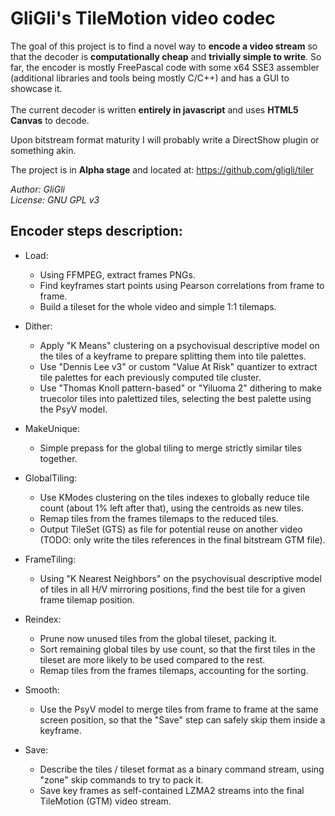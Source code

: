 # GliGli's TileMotion video codec

The goal of this project is to find a novel way to **encode a video stream** so that the decoder is **computationally cheap** and **trivially simple to write**.
So far, the encoder is mostly FreePascal code with some x64 SSE3 assembler (additional libraries and tools being mostly C/C++) and has a GUI to showcase it.<br><br>
The current decoder is written **entirely in javascript** and uses **HTML5 Canvas** to decode.

Upon bitstream format maturity I will probably write a DirectShow plugin or something akin.

The project is in **Alpha stage** and located at: https://github.com/gligli/tiler

_Author: GliGli_<br>
_License: GNU GPL v3_

## Encoder steps description:

- Load:
  * Using FFMPEG, extract frames PNGs.
  * Find keyframes start points using Pearson correlations from frame to frame.
  * Build a tileset for the whole video and simple 1:1 tilemaps.

- Dither:
  * Apply "K Means" clustering on a psychovisual descriptive model on the tiles of a keyframe to prepare splitting them into tile palettes.
  * Use "Dennis Lee v3" or custom "Value At Risk" quantizer to extract tile palettes for each previously computed tile cluster.
  * Use "Thomas Knoll pattern-based" or "Yiluoma 2" dithering to make truecolor tiles into palettized tiles, selecting the best palette using the PsyV model.

- MakeUnique:
  * Simple prepass for the global tiling to merge strictly similar tiles together.

- GlobalTiling:
  * Use KModes clustering on the tiles indexes to globally reduce tile count (about 1% left after that), using the centroids as new tiles.
  * Remap tiles from the frames tilemaps to the reduced tiles.
  * Output TileSet (GTS) as file for potential reuse on another video (TODO: only write the tiles references in the final bitstream GTM file).

- FrameTiling:
  * Using "K Nearest Neighbors" on the psychovisual descriptive model of tiles in all H/V mirroring positions, find the best tile for a given frame tilemap position.

- Reindex:
  * Prune now unused tiles from the global tileset, packing it.
  * Sort remaining global tiles by use count, so that the first tiles in the tileset are more likely to be used compared to the rest.
  * Remap tiles from the frames tilemaps, accounting for the sorting.

- Smooth:
  * Use the PsyV model to merge tiles from frame to frame at the same screen position, so that the "Save" step can safely skip them inside a keyframe.

- Save:
  * Describe the tiles / tileset format as a binary command stream, using "zone" skip commands to try to pack it.
  * Save key frames as self-contained LZMA2 streams into the final TileMotion (GTM) video stream.
